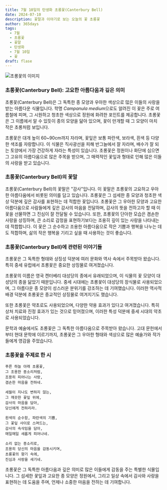 ```yaml
---
title: 7월 10일의 탄생화 초롱꽃(Canterbury Bell)
date: 2024-07-10
description: 꽃말과 이야기로 보는 오늘의 꽃 초롱꽃
author: 365days
tags:
  - 7월
  - 초롱꽃
  - 꽃말
  - 탄생화
  - 7월 10일
  - 꽃
draft: flase
---
```



![초롱꽃의 이미지](https://cdn.pixabay.com/photo/2018/12/31/02/18/lanterns-3904294_640.jpg#center)


### 초롱꽃(Canterbury Bell): 고요한 아름다움과 깊은 의미

초롱꽃(Canterbury Bell)은 그 독특한 종 모양과 우아한 색상으로 많은 이들의 사랑을 받는 아름다운 식물입니다. 학명 *Campanula medium*으로도 알려진 이 꽃은 주로 여름철에 피며, 그 시원하고 청초한 색상으로 정원에 화려한 포인트를 제공합니다. 초롱꽃은 그 이름에서 알 수 있듯이 종의 모양을 닮아 있으며, 꽃이 만개할 때 그 모양이 마치 작은 초롱처럼 보입니다.

초롱꽃은 대개 높이 60~90cm까지 자라며, 꽃잎은 보통 파란색, 보라색, 흰색 등 다양한 색조를 자랑합니다. 이 식물은 직사광선을 피해 반그늘에서 잘 자라며, 배수가 잘 되는 토양에서 가장 건강하게 자라는 특성이 있습니다. 초롱꽃은 정원이나 화단에 심으면 그 고유의 아름다움으로 많은 주목을 받으며, 그 매력적인 꽃잎과 형태로 인해 많은 이들의 사랑을 받고 있습니다.

### 초롱꽃(Canterbury Bell)의 꽃말

초롱꽃(Canterbury Bell)의 꽃말은 "감사"입니다. 이 꽃말은 초롱꽃의 고요하고 우아한 아름다움에서 비롯된 의미를 담고 있습니다. 초롱꽃은 그 섬세한 종 모양과 청초한 색상 덕분에 깊은 감사를 표현하는 데 적합한 꽃입니다. 초롱꽃은 그 우아한 모양과 고요한 아름다움으로 사람들에게 깊은 감사의 마음을 전달하며, 감사의 뜻을 전하고자 할 때 이 꽃을 선물하면 그 진심이 잘 전달될 수 있습니다. 또한, 초롱꽃의 단아한 모습은 겸손한 사랑을 상징하며, 큰 소리로 감정을 표현하기보다는 조용히 깊이 있는 사랑을 나타내는 데 적합합니다. 이 꽃은 그 순수하고 조용한 아름다움으로 작은 기쁨과 행복을 나누는 데도 적합하며, 삶의 작은 행복을 기리고 싶을 때 사용하는 것이 좋습니다.

### 초롱꽃(Canterbury Bell)에 관련된 이야기들

초롱꽃은 그 독특한 형태와 상징성 덕분에 여러 문화와 역사 속에서 주목받아 왔습니다. 특히 중세 유럽에서 초롱꽃은 중요한 상징물로 여겨졌습니다.

초롱꽃의 이름은 영국 켄터베리 대성당의 종에서 유래되었으며, 이 식물의 꽃 모양이 대성당의 종을 닮았기 때문입니다. 중세 시대에는 초롱꽃이 대성당의 장식물로 사용되었으며, 그 아름다운 종 모양이 성스러운 분위기를 강조하는 데 기여했습니다. 이러한 역사적 배경 덕분에 초롱꽃은 종교적인 상징물로 여겨지기도 했습니다.

또한 초롱꽃은 약초로도 사용되었으며, 다양한 약용 효과가 있다고 여겨졌습니다. 특히 상처 치료와 진정 효과가 있는 것으로 믿어졌으며, 이러한 특성 덕분에 중세 시대의 약초로 사용되었습니다.

문학과 예술에서도 초롱꽃은 그 독특한 아름다움으로 주목받아 왔습니다. 고대 문헌에서부터 현대 문학에 이르기까지, 초롱꽃은 그 우아한 형태와 색상으로 많은 예술가와 작가들에게 영감을 주었습니다.

### 초롱꽃을 주제로 한 시

```
푸른 하늘 아래 초롱꽃,  
그 조용한 종소리처럼,  
조용히 피어나는 사랑,  
겸손한 마음을 전하네.

세월이 지나도 변하지 않는,  
그 깨끗한 꽃잎 위에,  
감사의 마음을 담아,  
당신에게 전하리라.

흰색의 순수함, 파란색의 기쁨,  
그 꽃잎 사이로 스며드는,  
감사의 속삭임을 담아,  
매일매일 새롭게 피어나네.

소리 없는 종소리로,  
조용히 당신의 마음을 감동시키며,  
초롱꽃의 향기 속에,  
진심과 사랑을 새기네.
```

초롱꽃은 그 독특한 아름다움과 깊은 의미로 많은 이들에게 감동을 주는 특별한 식물입니다. 그 섬세한 꽃잎과 고요한 종 모양은 정원에서, 그리고 일상 속에서 감사와 사랑을 표현하는 데 도움을 주며, 언제나 소중한 마음을 전하는 데 기여합니다.